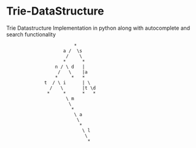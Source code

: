 # Trie-DataStructure
Trie Datastructure Implementation in python along with  autocomplete and search functionality
                         
                             *
                         a /  \s
                          /    \
                         *      *  
                      n / \ d   | 
                       /   \    |a 
                      *     *   *
                  t  / \ i      | \
                    /   \       |t \d
                   *     *      *   *
                          \ m
                           \                           
                            *     
                             \ a
                              \
                               *
                                \ l
                                 \
                                  *
